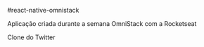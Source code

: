 #react-native-omnistack

Aplicação criada durante a semana OmniStack com a Rocketseat

Clone do Twitter
